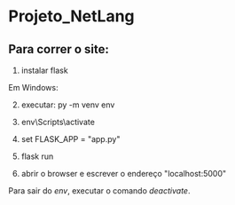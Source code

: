 # Projeto_NetLang

## Para correr o site:

1) instalar flask

Em Windows:

2) executar: py -m venv env

3) env\Scripts\activate

4) set FLASK_APP = "app.py"

5) flask run

6) abrir o browser e escrever o endereço "localhost:5000"

Para sair do _env_, executar o comando _deactivate_.

